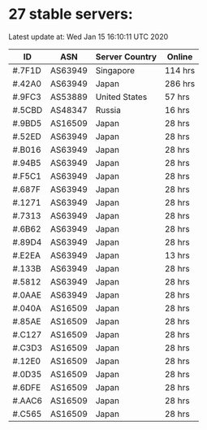 # 27 stable servers:

Latest update at: Wed Jan 15 16:10:11 UTC 2020

| ID | ASN | Server Country | Online |
| -- | --- | -------------- | ------ |
| #.7F1D | AS63949 | Singapore | 114 hrs |
| #.42A0 | AS63949 | Japan | 286 hrs |
| #.9FC3 | AS53889 | United States | 57 hrs |
| #.5CBD | AS48347 | Russia | 16 hrs |
| #.9BD5 | AS16509 | Japan | 28 hrs |
| #.52ED | AS63949 | Japan | 28 hrs |
| #.B016 | AS63949 | Japan | 28 hrs |
| #.94B5 | AS63949 | Japan | 28 hrs |
| #.F5C1 | AS63949 | Japan | 28 hrs |
| #.687F | AS63949 | Japan | 28 hrs |
| #.1271 | AS63949 | Japan | 28 hrs |
| #.7313 | AS63949 | Japan | 28 hrs |
| #.6B62 | AS63949 | Japan | 28 hrs |
| #.89D4 | AS63949 | Japan | 28 hrs |
| #.E2EA | AS63949 | Japan | 13 hrs |
| #.133B | AS63949 | Japan | 28 hrs |
| #.5812 | AS63949 | Japan | 28 hrs |
| #.0AAE | AS63949 | Japan | 28 hrs |
| #.040A | AS16509 | Japan | 28 hrs |
| #.85AE | AS16509 | Japan | 28 hrs |
| #.C127 | AS16509 | Japan | 28 hrs |
| #.C3D3 | AS16509 | Japan | 28 hrs |
| #.12E0 | AS16509 | Japan | 28 hrs |
| #.0D35 | AS16509 | Japan | 28 hrs |
| #.6DFE | AS16509 | Japan | 28 hrs |
| #.AAC6 | AS16509 | Japan | 28 hrs |
| #.C565 | AS16509 | Japan | 28 hrs |

